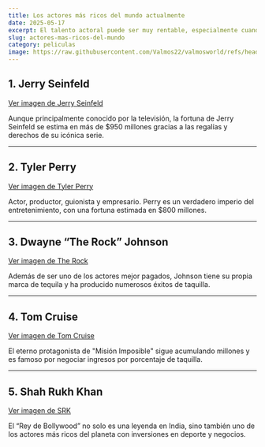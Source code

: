 ```yaml
---
title: Los actores más ricos del mundo actualmente
date: 2025-05-17
excerpt: El talento actoral puede ser muy rentable, especialmente cuando se combina con negocios inteligentes, marcas personales fuertes y participación en franquicias exitosas. Estos son los actores más ricos del mundo hoy.
slug: actores-mas-ricos-del-mundo
category: peliculas
image: https://raw.githubusercontent.com/Valmos22/valmosworld/refs/heads/main/asset/images/actores-mas-ricos.webp
---
```


## 1. Jerry Seinfeld

[Ver imagen de Jerry Seinfeld](https://cdn.hobbyconsolas.com/sites/navi.axelspringer.es/public/media/image/2023/02/seinfeld-2947662.jpg?tf=3840x)

Aunque principalmente conocido por la televisión, la fortuna de Jerry Seinfeld se estima en más de $950 millones gracias a las regalías y derechos de su icónica serie.

---

## 2. Tyler Perry

[Ver imagen de Tyler Perry](https://kansascitydefender.com/wp-content/uploads/2024/02/934a0114649085cff9ffa97b4d554e21.webp)

Actor, productor, guionista y empresario. Perry es un verdadero imperio del entretenimiento, con una fortuna estimada en $800 millones.

---

## 3. Dwayne “The Rock” Johnson

[Ver imagen de The Rock](https://sm.ign.com/ign_es/news/d/dwayne-the/dwayne-the-rock-johnson-returning-to-wwe-for-smackdowns-debu_yg4a.jpg)

Además de ser uno de los actores mejor pagados, Johnson tiene su propia marca de tequila y ha producido numerosos éxitos de taquilla.

---

## 4. Tom Cruise

[Ver imagen de Tom Cruise](https://forbes.es/wp-content/uploads/2022/06/topgun.jpg)

El eterno protagonista de "Misión Imposible" sigue acumulando millones y es famoso por negociar ingresos por porcentaje de taquilla.

---

## 5. Shah Rukh Khan

[Ver imagen de SRK](https://pi.tedcdn.com/r/talkstar-photos.s3.amazonaws.com/uploads/46daabd0-2ea6-4db2-a6d1-58887f1aa36f/ShahRukhKhan_2017-embed.jpg?u%5Br%5D=2&u%5Bs%5D=0.5&u%5Ba%5D=0.8&u%5Bt%5D=0.03&quality=82w=640)

El “Rey de Bollywood” no solo es una leyenda en India, sino también uno de los actores más ricos del planeta con inversiones en deporte y negocios.
